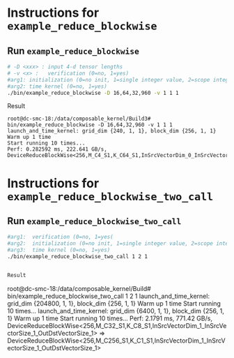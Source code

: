 # Instructions for ```example_reduce_blockwise```

## Run ```example_reduce_blockwise```
```bash
# -D <xxx> : input 4-d tensor lengths
# -v <x> :   verification (0=no, 1=yes)
#arg1: initialization (0=no init, 1=single integer value, 2=scope integer value, 3=decimal value)
#arg2: time kernel (0=no, 1=yes) 
./bin/example_reduce_blockwise -D 16,64,32,960 -v 1 1 1
```

Result
```
root@dc-smc-18:/data/composable_kernel/Build3# bin/example_reduce_blockwise -D 16,64,32,960 -v 1 1 1
launch_and_time_kernel: grid_dim {240, 1, 1}, block_dim {256, 1, 1} 
Warm up 1 time
Start running 10 times...
Perf: 0.282592 ms, 222.641 GB/s, DeviceReduceBlockWise<256,M_C4_S1,K_C64_S1,InSrcVectorDim_0_InSrcVectorSize_1_OutDstVectorSize_1>
```

# Instructions for ```example_reduce_blockwise_two_call```

## Run ```example_reduce_blockwise_two_call```
```bash
#arg1:  verification (0=no, 1=yes(
#arg2:  initialization (0=no init, 1=single integer value, 2=scope integer value, 3=decimal value)
#arg3:  time kernel (0=no, 1=yes) 
./bin/example_reduce_blockwise_two_call 1 2 1


Result
```
root@dc-smc-18:/data/composable_kernel/Build# bin/example_reduce_blockwise_two_call 1 2 1
launch_and_time_kernel: grid_dim {204800, 1, 1}, block_dim {256, 1, 1} 
Warm up 1 time
Start running 10 times...
launch_and_time_kernel: grid_dim {6400, 1, 1}, block_dim {256, 1, 1} 
Warm up 1 time
Start running 10 times...
Perf: 2.1791 ms, 771.42 GB/s, DeviceReduceBlockWise<256,M_C32_S1,K_C8_S1,InSrcVectorDim_1_InSrcVectorSize_1_OutDstVectorSize_1> => DeviceReduceBlockWise<256,M_C256_S1,K_C1_S1,InSrcVectorDim_1_InSrcVectorSize_1_OutDstVectorSize_1>
```

